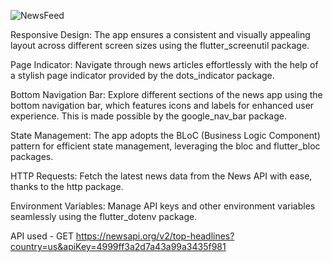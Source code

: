 
![NewsFeed](https://github.com/user-attachments/assets/ec660e77-7985-433b-bd2d-6f882efbb6ab)



Responsive Design: The app ensures a consistent and visually appealing layout across different screen sizes using the flutter_screenutil package.

Page Indicator: Navigate through news articles effortlessly with the help of a stylish page indicator provided by the dots_indicator package.

Bottom Navigation Bar: Explore different sections of the news app using the bottom navigation bar, which features icons and labels for enhanced user experience. This is made possible by the google_nav_bar package.

State Management: The app adopts the BLoC (Business Logic Component) pattern for efficient state management, leveraging the bloc and flutter_bloc packages.

HTTP Requests: Fetch the latest news data from the News API with ease, thanks to the http package.

Environment Variables: Manage API keys and other environment variables seamlessly using the flutter_dotenv package.

API used - GET https://newsapi.org/v2/top-headlines?country=us&apiKey=4999ff3a2d7a43a99a3435f981
